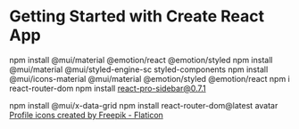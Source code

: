 # Getting Started with Create React App

npm install @mui/material @emotion/react @emotion/styled
npm install @mui/material @mui/styled-engine-sc styled-components
npm install @mui/icons-material @mui/material @emotion/styled @emotion/react
npm i react-router-dom
npm install react-pro-sidebar@0.7.1

npm install @mui/x-data-grid
npm install react-router-dom@latest
avatar
<a href="https://www.flaticon.com/free-icons/profile" title="profile icons">Profile icons created by Freepik - Flaticon</a>